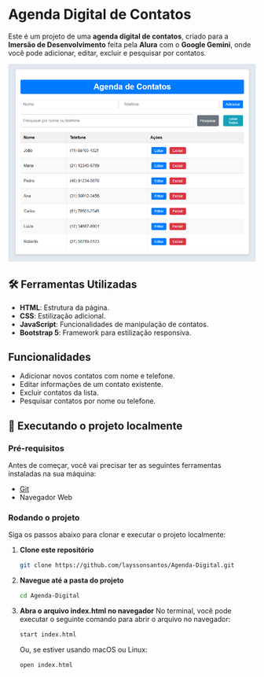 # Agenda Digital de Contatos

Este é um projeto de uma **agenda digital de contatos**, criado para a **Imersão de Desenvolvimento** feita pela **Alura** com o **Google Gemini**, onde você pode adicionar, editar, excluir e pesquisar por contatos.

![print do site](./assets/printcontato.png)

## 🛠️ Ferramentas Utilizadas

- **HTML**: Estrutura da página.
- **CSS**: Estilização adicional.
- **JavaScript**: Funcionalidades de manipulação de contatos.
- **Bootstrap 5**: Framework para estilização responsiva.

## Funcionalidades

- Adicionar novos contatos com nome e telefone.
- Editar informações de um contato existente.
- Excluir contatos da lista.
- Pesquisar contatos por nome ou telefone.

## 🚀 Executando o projeto localmente

### Pré-requisitos

Antes de começar, você vai precisar ter as seguintes ferramentas instaladas na sua máquina:
- [Git](https://git-scm.com) 
- Navegador Web

### Rodando o projeto

Siga os passos abaixo para clonar e executar o projeto localmente:

1. **Clone este repositório**
   ```bash
   git clone https://github.com/layssonsantos/Agenda-Digital.git
2. **Navegue até a pasta do projeto**
   ```bash
   cd Agenda-Digital
3. **Abra o arquivo index.html no navegador**
   No terminal, você pode executar o seguinte comando para abrir o arquivo no navegador:
   ```bash
   start index.html
   ```
   Ou, se estiver usando macOS ou Linux:
   ```bash
   open index.html
